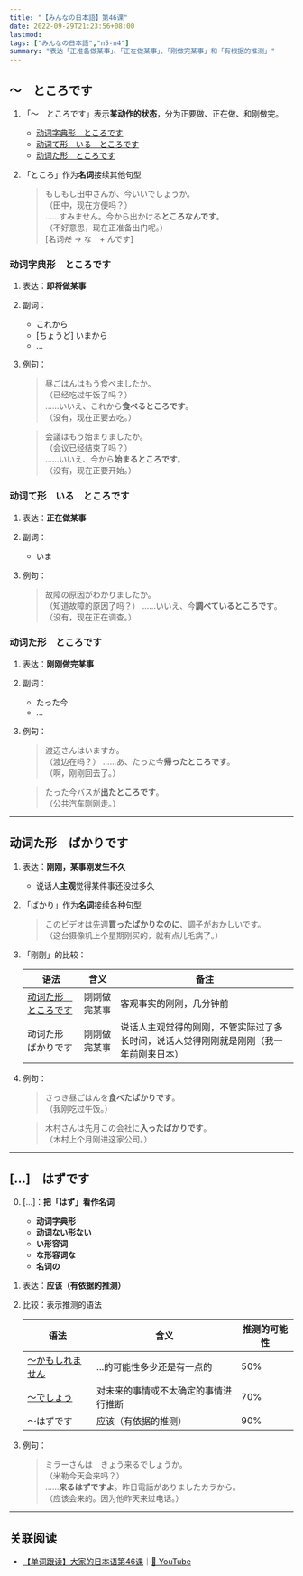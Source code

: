 ```yaml
---
title: "【みんなの日本語】第46课"
date: 2022-09-29T21:23:56+08:00
lastmod: 
tags: ["みんなの日本語","n5-n4"]
summary: "表达「正准备做某事」、「正在做某事」、「刚做完某事」和「有根据的推测」"
---
```


## 〜　ところです
1. 「〜　ところです」表示**某动作的状态**，分为正要做、正在做、和刚做完。
    - [动词字典形　ところです](/jp/46/#动词字典形ところです)
    - [动词て形　いる　ところです](/jp/46/#动词て形いるところです)
    - [动词た形　ところです](/jp/46/#动词た形ところです)
2. 「ところ」作为**名词**接续其他句型

    > もしもし田中さんが、今いいでしょうか。  
     （田中，现在方便吗？）  
      ......すみません。今から出かける**ところなんです**。  
     （不好意思，现在正准备出门呢。）  
      [名词~~だ~~ → な　+ んです]

### 动词字典形　ところです
1. 表达：**即将做某事**
2. 副词：
	- これから
	- [ちょうど] いまから
	- ...
3. 例句：

    > 昼ごはんはもう食べましたか。  
     （已经吃过午饭了吗？）   
      ......いいえ、これから**食べるところです**。  
     （没有，现在正要去吃。）

    > 会議はもう始まりましたか。  
     （会议已经结束了吗？）  
      ......いいえ、今から**始まるところです**。  
     （没有，现在正要开始。）

### 动词て形　いる　ところです
1. 表达：**正在做某事**
2. 副词：
	- いま
3. 例句：

    > 故障の原因がわかりましたか。  
     （知道故障的原因了吗？）
      ......いいえ、今**調べているところです**。  
     （没有，现在正在调查。）

### 动词た形　ところです
1. 表达：**刚刚做完某事**
2. 副词：
	- たった今
	- ...
3. 例句：

    > 渡辺さんはいますか。  
     （渡边在吗？）
      ......あ、たった今**帰ったところです**。  
     （啊，刚刚回去了。）

    > たった今バスが**出たところです**。  
     （公共汽车刚刚走。）

---
## 动词た形　ばかりです
1. 表达：**刚刚，某事刚发生不久**
	- 说话人**主观**觉得某件事还没过多久
2. 「ばかり」作为**名词**接续各种句型

    > このビデオは先週**買ったばかりなのに**、調子がおかしいです。  
     （这台摄像机上个星期刚买的，就有点儿毛病了。）


3. 「刚刚」的比较：

    | 语法 | 含义 | 备注 |
    |---| ---| --- |
    | [动词た形　ところです](/jp/46/#动词た形ところです)| 刚刚做完某事 | 客观事实的刚刚，几分钟前|
    | 动词た形　ばかりです | 刚刚做完某事| 说话人主观觉得的刚刚，不管实际过了多长时间，说话人觉得刚刚就是刚刚（我一年前刚来日本）|
4. 例句：

    > さっき昼ごはんを**食べたばかりです**。  
     （我刚吃过午饭。）

    > 木村さんは先月この会社に**入ったばかりです**。  
     （木村上个月刚进这家公司。）

---
## [...]　はずです
0. [...]：**把「はず」看作名词**
	- **动词字典形**
	- **动词ない形ない**
	- **い形容词**
	- **な形容词な**
	- **名词の**
2. 表达：**应该（有依据的推测）**
3. 比较：表示推测的语法

    | 语法 | 含义 | 推测的可能性 |
    | --- | --- | --- |
    | [〜かもしれません](/jp/32/#普通形だかもしれません) | ...的可能性多少还是有一点的| 50% |
    | [〜でしょう](/jp/32/#普通形だでしょう) | 对未来的事情或不太确定的事情进行推断 | 70% |
    | 〜はずです | 应该（有依据的推测）| 90% |

5. 例句：

    > ミラーさんは　きょう来るでしょうか。  
     （米勒今天会来吗？）  
      ......**来るはずですよ**。昨日電話がありましたカラから。  
     （应该会来的。因为他昨天来过电话。）

---
## 关联阅读
- [【单词跟读】大家的日本语第46课](https://www.bilibili.com/video/BV1G34y1e7RA?p=46)｜[🔗 YouTube](https://youtu.be/EhDOz2fV7M4)